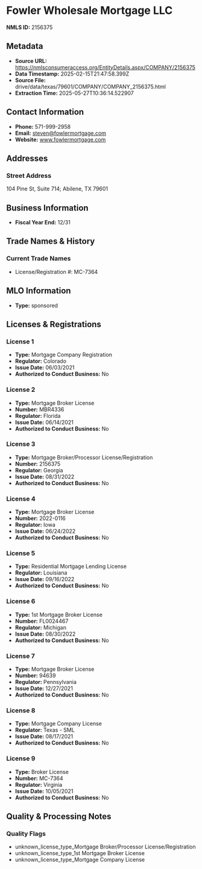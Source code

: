 # Fowler Wholesale Mortgage LLC

**NMLS ID:** 2156375

## Metadata
- **Source URL:** https://nmlsconsumeraccess.org/EntityDetails.aspx/COMPANY/2156375
- **Data Timestamp:** 2025-02-15T21:47:58.399Z
- **Source File:** drive/data/texas/79601/COMPANY/COMPANY_2156375.html
- **Extraction Time:** 2025-05-27T10:36:14.522907

## Contact Information
- **Phone:** 571-999-2958
- **Email:** steven@fowlermortgage.com
- **Website:** www.fowlermortgage.com

## Addresses
### Street Address
104 Pine St, Suite 714; Abilene, TX 79601

## Business Information
- **Fiscal Year End:** 12/31

## Trade Names & History
### Current Trade Names
- License/Registration #: MC-7364

## MLO Information
- **Type:** sponsored

## Licenses & Registrations

### License 1
- **Type:** Mortgage Company Registration
- **Regulator:** Colorado
- **Issue Date:** 06/03/2021
- **Authorized to Conduct Business:** No

### License 2
- **Type:** Mortgage Broker License
- **Number:** MBR4336
- **Regulator:** Florida
- **Issue Date:** 06/14/2021
- **Authorized to Conduct Business:** No

### License 3
- **Type:** Mortgage Broker/Processor License/Registration
- **Number:** 2156375
- **Regulator:** Georgia
- **Issue Date:** 08/31/2022
- **Authorized to Conduct Business:** No

### License 4
- **Type:** Mortgage Broker License
- **Number:** 2022-0116
- **Regulator:** Iowa
- **Issue Date:** 06/24/2022
- **Authorized to Conduct Business:** No

### License 5
- **Type:** Residential Mortgage Lending License
- **Regulator:** Louisiana
- **Issue Date:** 09/16/2022
- **Authorized to Conduct Business:** No

### License 6
- **Type:** 1st Mortgage Broker License
- **Number:** FL0024467
- **Regulator:** Michigan
- **Issue Date:** 08/30/2022
- **Authorized to Conduct Business:** No

### License 7
- **Type:** Mortgage Broker License
- **Number:** 94639
- **Regulator:** Pennsylvania
- **Issue Date:** 12/27/2021
- **Authorized to Conduct Business:** No

### License 8
- **Type:** Mortgage Company License
- **Regulator:** Texas - SML
- **Issue Date:** 08/17/2021
- **Authorized to Conduct Business:** No

### License 9
- **Type:** Broker License
- **Number:** MC-7364
- **Regulator:** Virginia
- **Issue Date:** 10/05/2021
- **Authorized to Conduct Business:** No

## Quality & Processing Notes
### Quality Flags
- unknown_license_type_Mortgage Broker/Processor License/Registration
- unknown_license_type_1st Mortgage Broker License
- unknown_license_type_Mortgage Company License
